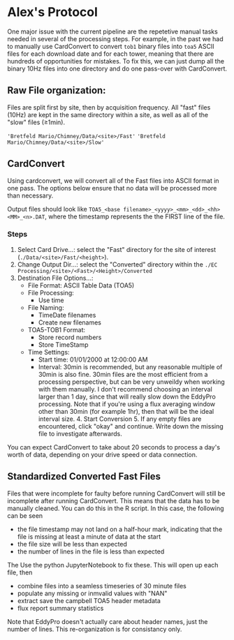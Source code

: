 # Alex's Protocol

One major issue with the current pipeline are the repetetive manual tasks
needed in several of the processing steps. For example, in the past we had to
manually use CardConvert to convert `tob1` binary files into `toa5` ASCII
files for each download date and for each tower, meaning that there are
hundreds of opportunities for mistakes. To fix this, we can just dump all the
binary 10Hz files into one directory and do one pass-over with CardConvert.

## Raw File organization:

Files are split first by site, then by acquisition frequency. All "fast"
files (10Hz) are kept in the same directory within a site, as well as all of
the "slow" files ($\geq$1min). 

`'Bretfeld Mario/Chimney/Data/<site>/Fast'` `'Bretfeld
Mario/Chimney/Data/<site>/Slow'`

## CardConvert

Using cardconvert, we will convert all of the Fast files into ASCII format in
one pass. The options below ensure that no data will be processed more than
necessary.

Output files should look like `TOA5_<base
filename>_<yyyy>_<mm>_<dd>_<hh><MM>_<n>.DAT`, where the timestamp represents
the the FIRST line of the file. 

### Steps 
1. Select Card Drive...: select the "Fast" directory for the site of
    interest (`./Data/<site>/Fast/<height>`). 
2. Change Output Dir...: select
    the "Converted" directory within the `./EC Processing/<site>/<Fast>/<Height>/Converted`
3. Destination File Options...: 
	* File Format: ASCII Table Data
    (TOA5) 
    * File Processing: 
    	* Use time 
	* File Naming: 
		* TimeDate filenames 
		* Create new filenames 
	* TOA5-TOB1 Format: 
		* Store record numbers 
		* Store TimeStamp 
	* Time Settings: 
		* Start time: 01/01/2000 at 12:00:00 AM 
		* Interval: 30min is recommended, but any reasonable multiple of 30min is also fine. 30min files are the most efficient from a processing perspective, but can be very unweildy when working with them manually. I don't recommend choosing an interval larger than 1 day, since that will really slow down the EddyPro processing. Note that if you're using a flux averaging window other than 30min (for example 1hr), then that will be the ideal interval size. 4. Start Conversion 5. If any empty files are encountered, click "okay" and continue. Write down the missing file to investigate afterwards.

You can expect CardConvert to take about 20 seconds to process a day's worth
of data, depending on your drive speed or data connection.

## Standardized Converted Fast Files

Files that were incomplete for faulty before running CardConvert will still be
incomplete after running CardConvert. This means that the data has to be
manually cleaned. You can do this in the R script. In this case, the
following can be seen
* the file timestamp may not land on a half-hour mark, indicating that the
  file is missing at least a minute of data at the start
* the file size will be less than expected
* the number of lines in the file is less than expected

The Use the python JupyterNotebook to fix these. This will open up each file, then
* combine files into a seamless timeseries of 30 minute files
* populate any missing or inmvalid values with "NAN"
* extract save the campbell TOA5 header metadata 
* flux report summary statistics

Note that EddyPro doesn't actually care about header names, just the number of
lines. This re-organization is for consistancy only.


